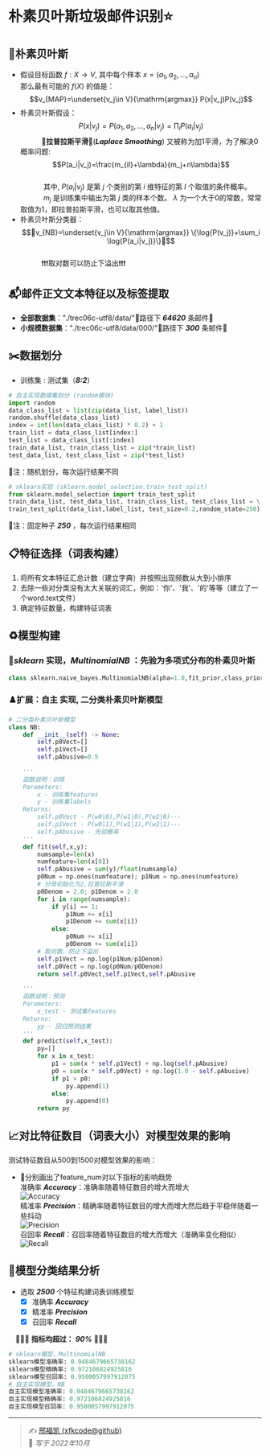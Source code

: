 # 朴素贝叶斯垃圾邮件识别⭐
## 🧠朴素贝叶斯
- 假设目标函数 $f:X\rightarrow V$, 其中每个样本 $x=(a_1,a_2,...,a_n)$  
  那么最有可能的 $f(X)$ 的值是：  
$$v_{MAP}=\underset{v_j\in V}{\mathrm{argmax}} P(x|v_j)P(v_j)$$
- 朴素贝叶斯假设：  
$$P(x|v_j)=P(a_1,a_2,...,a_n|v_j)=\prod_i P(a_i|v_j)$$
&emsp;&emsp;&emsp;🧩**拉普拉斯平滑**🧩(***Laplace Smoothing***) 又被称为加1平滑，为了解决0概率问题:  
$$P(a_i|v_j)=\frac{m_{il}+\lambda}{m_j+n\lambda}$$  
&emsp;&emsp;&emsp; 其中, $P(a_i|v_j)$ 是第 $j$ 个类别的第 $i$ 维特征的第 $l$ 个取值的条件概率。    
&emsp;&emsp;&emsp; $m_j$ 是训练集中输出为第 $j$ 类的样本个数。 $\lambda$ 为一个大于0的常数，常常取值为1，即拉普拉斯平滑，也可以取其他值。
- 朴素贝叶斯分类器：  
 $$📌v_{NB}=\underset{v_j\in V}{\mathrm{argmax}}  \{\log{P(v_j)}+\sum_i \log{P(a_i|v_j)}\}📌$$   
&emsp;&emsp;&emsp;❗❗❗取对数可以防止下溢出❗❗❗
## 📬邮件正文文本特征以及标签提取
- **全部数据集**："./trec06c-utf8/data/"📂路径下 ***64620*** 条邮件📧
- **小规模数据集**："./trec06c-utf8/data/000/"📂路径下 ***300*** 条邮件📧
## ✂️数据划分
- 训练集 : 测试集（***8:2***）
```python
# 自主实现数据集划分 (random模块)
import random
data_class_list = list(zip(data_list, label_list)) 
random.shuffle(data_class_list)
index = int(len(data_class_list) * 0.2) + 1
train_list = data_class_list[index:]
test_list = data_class_list[:index]
train_data_list, train_class_list = zip(*train_list)
test_data_list, test_class_list = zip(*test_list)
```
📢注：随机划分，每次运行结果不同
```python
# sklearn实现 (sklearn.model_selection.train_test_split)
from sklearn.model_selection import train_test_split
train_data_list, test_data_list, train_class_list, test_class_list = \
train_test_split(data_list,label_list, test_size=0.2,random_state=250)
```
📢注：固定种子 ***250*** ，每次运行结果相同
## 📋特征选择（词表构建）
1. 将所有文本特征汇总计数（建立字典）并按照出现频数从大到小排序
2. 去除一些对分类没有太大关联的词汇，例如：'你'、'我'、'的'等等（建立了一个word.text文件）
3.  确定特征数量，构建特征词表
## ♻️模型构建
### 🧰***sklearn*** 实现，***MultinomialNB*** ：先验为多项式分布的朴素贝叶斯
```python
class sklearn.naive_bayes.MultinomialNB(alpha=1.0,fit_prior,class_prior=None)
```
### ♟️扩展：**自主** 实现, **二分类朴素贝叶斯模型**
```python
# 二分类朴素贝叶斯模型
class NB:
    def __init__(self) -> None:
        self.p0Vect=[]
        self.p1Vect=[]
        self.pAbusive=0.5
        
    '''
    函数说明：训练
    Parameters:
        x - 训练集features
        y - 训练集labels
    Returns:
        self.p0Vect - P(w0|0),P(w1|0),P(w2|0)···
        self.p1Vect - P(w0|1),P(w1|1),P(w2|1)···
        self.pAbusive - 先验概率
    '''
    def fit(self,x,y):
        numsample=len(x)
        numfeature=len(x[0])
        self.pAbusive = sum(y)/float(numsample)
        p0Num = np.ones(numfeature); p1Num = np.ones(numfeature)
        # 分母初始化为2,拉普拉斯平滑
        p0Denom = 2.0; p1Denom = 2.0
        for i in range(numsample):
            if y[i] == 1:
                p1Num += x[i]
                p1Denom += sum(x[i])
            else:
                p0Num += x[i]
                p0Denom += sum(x[i])
        # 取对数，防止下溢出
        self.p1Vect = np.log(p1Num/p1Denom)
        self.p0Vect = np.log(p0Num/p0Denom)
        return self.p0Vect,self.p1Vect,self.pAbusive
    
    '''
    函数说明：预测
    Parameters:
        x_test - 测试集features
    Returns:
        yp - 回归预测结果
    ''' 
    def predict(self,x_test):
        py=[]
        for x in x_test:
            p1 = sum(x * self.p1Vect) + np.log(self.pAbusive)
            p0 = sum(x * self.p0Vect) + np.log(1.0 - self.pAbusive)
            if p1 > p0:
                py.append(1)
            else:
                py.append(0)
        return py
```

## 📈对比特征数目（词表大小）对模型效果的影响
测试特征数目从500到1500对模型效果的影响：

- 📐分别画出了feature_num对以下指标的影响趋势  
  准确率 ***Accuracy***：准确率随着特征数目的增大而增大  
  ![Accuracy](./picture/acc.png)  
  精准率 ***Precision***：精确率随着特征数目的增大而增大然后趋于平稳伴随着一些抖动  
  ![Precision](./picture/prec.png)  
  召回率 ***Recall***：召回率随着特征数目的增大而增大（准确率变化相似）  
  ![Recall](./picture/rec.png)  
## 💯模型分类结果分析
- 选取 ***2500*** 个特征构建词表训练模型  
  - [x] 准确率 ***Accuracy***
  - [x] 精准率 ***Precision***
  - [x] 召回率 ***Recall***
  
&emsp;👏👏👏 **指标均超过：** ***90%*** 👏👏👏
```python
# sklearn模型，MultinomialNB
sklearn模型准确率: 0.9484679665738162
sklearn模型精确率: 0.972106824925816
sklearn模型召回率: 0.9500057997912075
# 自主实现模型，NB
自主实现模型准确率: 0.9484679665738162
自主实现模型精确率: 0.972106824925816
自主实现模型召回率: 0.9500057997912075
```
---
> ✍️ [邢福凯 (xfkcode@github)](https://github.com/xfkcode)  
> 📅 *写于 2022年10月*